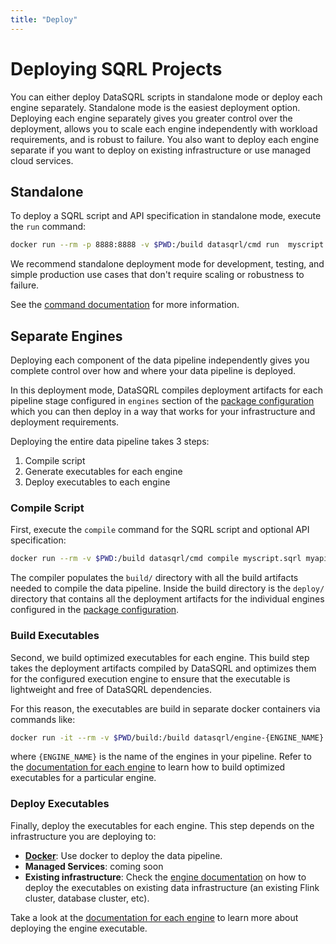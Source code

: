 ```yaml
---
title: "Deploy"
---
```


# Deploying SQRL Projects

You can either deploy DataSQRL scripts in standalone mode or deploy each engine separately. Standalone mode is the easiest deployment option. Deploying each engine separately gives you greater control over the deployment, allows you to scale each engine independently with workload requirements, and is robust to failure. You also want to deploy each engine separate if you want to deploy on existing infrastructure or use managed cloud services.

## Standalone

To deploy a SQRL script and API specification in standalone mode, execute the `run` command:

```bash
docker run --rm -p 8888:8888 -v $PWD:/build datasqrl/cmd run  myscript.sqrl myapischema.graphqls
```

We recommend standalone deployment mode for development, testing, and simple production use cases that don't require scaling or robustness to failure.

See the [command documentation](../../command#run) for more information.


## Separate Engines

Deploying each component of the data pipeline independently gives you complete control over how and where your data pipeline is deployed.

In this deployment mode, DataSQRL compiles deployment artifacts for each pipeline stage configured in `engines` section of the [package configuration](../../package-config) which you can then deploy in a way that works for your infrastructure and deployment requirements.

Deploying the entire data pipeline takes 3 steps:
1. Compile script
2. Generate executables for each engine
3. Deploy executables to each engine

### Compile Script

First, execute the `compile` command for the SQRL script and optional API specification:

```bash
docker run --rm -v $PWD:/build datasqrl/cmd compile myscript.sqrl myapischema.graphqls
```

The compiler populates the `build/` directory with all the build artifacts needed to compile the data pipeline. Inside the build directory is the `deploy/` directory that contains all the deployment artifacts for the individual engines configured in the [package configuration](../../package-config).

### Build Executables

Second, we build optimized executables for each engine. This build step takes the deployment artifacts compiled by DataSQRL and optimizes them for the configured execution engine to ensure that the executable is lightweight and free of DataSQRL dependencies.

For this reason, the executables are build in separate docker containers via commands like:

```bash
docker run -it --rm -v $PWD/build:/build datasqrl/engine-{ENGINE_NAME}
```

where `{ENGINE_NAME}` is the name of the engines in your pipeline. Refer to the [documentation for each engine](../../engines/overview) to learn how to build optimized executables for a particular engine.

### Deploy Executables

Finally, deploy the executables for each engine. This step depends on the infrastructure you are deploying to:

* [**Docker**](../docker): Use docker to deploy the data pipeline.
* **Managed Services**: coming soon
* **Existing infrastructure**: Check the [engine documentation](../../engines/overview) on how to deploy the executables on existing data infrastructure (an existing Flink cluster, database cluster, etc).

Take a look at the [documentation for each engine](../../engines/overview) to learn more about deploying the engine executable.